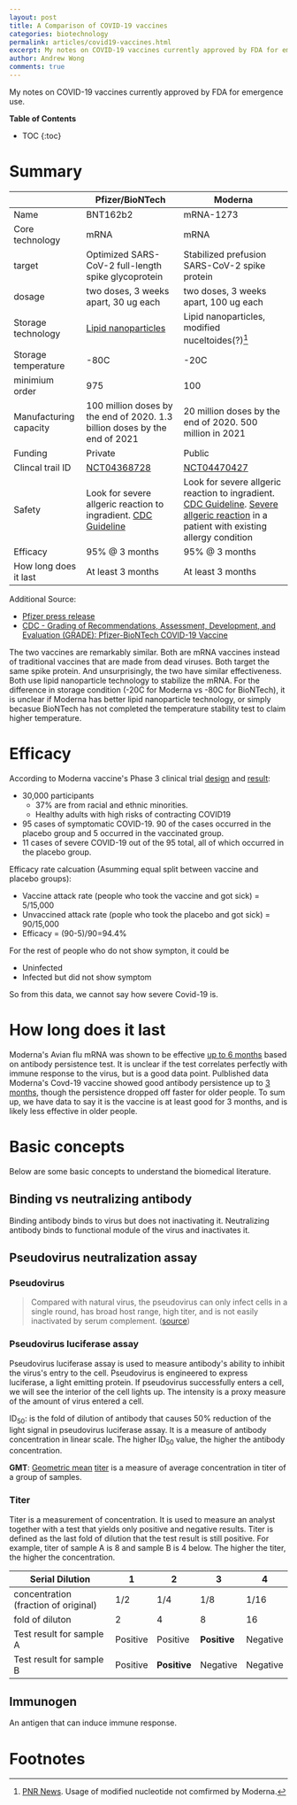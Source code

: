```yaml
---
layout: post
title: A Comparison of COVID-19 vaccines 
categories: biotechnology
permalink: articles/covid19-vaccines.html
excerpt: My notes on COVID-19 vaccines currently approved by FDA for emergence use.
author: Andrew Wong
comments: true
---
```


My notes on COVID-19 vaccines currently approved by FDA for emergence use.

**Table of Contents**
* TOC
{:toc}

# Summary

|     | Pfizer/BioNTech | Moderna |
| --- | --- | --- |
| Name | BNT162b2 | mRNA-1273 |
| Core technology | mRNA | mRNA |
| target | Optimized SARS-CoV-2 full-length spike glycoprotein |  Stabilized prefusion SARS-CoV-2 spike protein   |
| dosage | two doses, 3 weeks apart, 30 ug each | two doses, 3 weeks apart, 100 ug each |
| Storage technology |  [Lipid nanoparticles](https://www.technologyreview.com/2020/12/09/1013538/what-are-the-ingredients-of-pfizers-covid-19-vaccine/)   | Lipid nanoparticles, modified nuceltoides(?)[^m1] |
| Storage temperature | -80C | -20C |
| minimium order | 975 | 100 |
| Manufacturing capacity | 100 million doses by the end of 2020. 1.3 billion doses by the end of 2021 |  20 million doses by the end of 2020. 500 million in 2021    |
| Funding | Private | Public |
| Clincal trail ID | [NCT04368728](https://clinicaltrials.gov/ct2/show/NCT04368728) |  [NCT04470427](https://clinicaltrials.gov/ct2/show/NCT04470427)   |
| Safety |  Look for severe allgeric reaction to ingradient. [CDC Guideline](https://www.cdc.gov/coronavirus/2019-ncov/vaccines/recommendations/underlying-conditions.html)   | Look for severe allgeric reaction to ingradient. [CDC Guideline](https://www.cdc.gov/coronavirus/2019-ncov/vaccines/recommendations/underlying-conditions.html). [Severe allgeric reaction](https://thehill.com/homenews/state-watch/531710-boston-doctor-with-history-of-allergies-has-severe-reaction-to-moderna) in a patient with existing allergy condition |
| Efficacy | 95% @ 3 months | 95% @ 3 months |
| How long does it last| At least 3 months | At least 3 months |

Additional Source:  
- [Pfizer press release](https://www.pfizer.com/news/press-release/press-release-detail/pfizer-and-biontech-choose-lead-mrna-vaccine-candidate-0)  
- [CDC - Grading of Recommendations, Assessment, Development, and Evaluation (GRADE): Pfizer-BioNTech COVID-19 Vaccine](https://www.cdc.gov/vaccines/acip/recs/grade/covid-19-pfizer-biontech-vaccine.html)

[^m1]: [PNR News](https://www.npr.org/sections/health-shots/2020/11/17/935563377/why-does-pfizers-covid-19-vaccine-need-to-be-kept-colder-than-antarctic). Usage of modified nucleotide not comfirmed by Moderna.

The two vaccines are remarkably similar. Both are mRNA vaccines instead of traditional vaccines that are made from dead viruses. Both target the same spike protein. And unsurprisingly, the two have similar effectiveness. Both use lipid nanoparticle technology to stabilize the mRNA. For the difference in storage condition (-20C for Moderna vs -80C for BioNTech), it is unclear if Moderna has better lipid nanoparticle technology, or simply becasue BioNTech has not completed the temperature stability test to claim higher temperature.

# Efficacy

According to Moderna vaccine's Phase 3 clinical trial [design](https://clinicaltrials.gov/ct2/show/NCT04470427) and [result](https://www.nih.gov/news-events/news-releases/promising-interim-results-clinical-trial-nih-moderna-covid-19-vaccine): 
- 30,000 participants
    - 37% are from racial and ethnic minorities.
    - Healthy adults with high risks of contracting COVID19
- 95 cases of symptomatic COVID-19. 90 of the cases occurred in the placebo group and 5 occurred in the vaccinated group.
- 11 cases of severe COVID-19 out of the 95 total, all of which occurred in the placebo group.

Efficacy rate calcuation (Asumming equal split between vaccine and placebo groups):
- Vaccine attack rate (people who took the vaccine and got sick) = 5/15,000
- Unvaccined attack rate (pople who took the placebo and got sick) = 90/15,000
- Efficacy = (90-5)/90=94.4%

For the rest of people who do not show sympton, it could be
- Uninfected
- Infected but did not show symptom

So from this data, we cannot say how severe Covid-19 is.

# How long does it last

Moderna's Avian flu mRNA was shown to be effective [up to 6 months](https://www.sciencedirect.com/science/article/pii/S0264410X19305626) based on antibody persistence test. It is unclear if the test correlates perfectly with immune response to the virus, but is a good data point. Pulblished data Moderna's Covd-19 vaccine showed good antibody persistence up to [3 months](https://www.nejm.org/doi/full/10.1056/NEJMc2032195?query=RP), though the persistence dropped off faster for older people. To sum up, we have data to say it is the vaccine is at least good for 3 months, and is likely less effective in older people.

# Basic concepts
Below are some basic concepts to understand the biomedical literature.

## Binding vs neutralizing antibody

Binding antibody binds to virus but does not inactivating it. Neutralizing antibody binds to functional module of the virus and inactivates it.

## Pseudovirus neutralization assay

### Pseudovirus

> Compared with natural virus, the pseudovirus can only infect cells in a single round, has broad host range, high titer, and is not easily inactivated by serum complement. ([source](https://www.creative-diagnostics.com/sars-cov-2-pseudovirus-neutralization-assay.htm))

### Pseudovirus luciferase assay
Pseudovirus luciferase assay is used to measure antibody's ability to inhibit the virus's entry to the cell. Pseudovirus is engineered to express luciferase, a light emitting protein. If pseudovirus successfully enters a cell, we will see the interior of the cell lights up. The intensity is a proxy measure of the amount of virus entered a cell.

$\text{ID}_{50}$: is the fold of dilution of antibody that causes 50% reduction of the light signal in pseudovirus luciferase assay. It is a measure of antibody concentration in linear scale. The higher $\text{ID}_{50}$ value, the higher the antibody concentration.

**GMT**: [Geometric mean](https://en.wikipedia.org/wiki/Geometric_mean) [titer](#titer) is a measure of average concentration in titer of a group of samples.

### Titer

Titer is a measurement of concentration. It is used to measure an analyst together with a test that yields only positive and negative results. Titer is defined as the last fold of dilution that the test result is still positive. For example, titer of sample A is 8 and sample B is 4 below. The higher the titer, the higher the concentration.

| Serial Dilution | 1   | 2   | 3   | 4   |
| --- | --- | --- | --- | --- |
| concentration (fraction of original) | 1/2 | 1/4 | 1/8 | 1/16 |
| fold of diluton | 2   | 4   | 8   | 16  |
| Test result for sample A | Positive | Positive | **Positive** | Negative |
| Test result for sample B | Positive | **Positive** | Negative | Negative |

## Immunogen

An antigen that can induce immune response.

# Footnotes